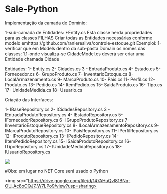 # Sale-Python
Implementação da camada de Domínio:

1-sub-camada de Entidades: *Entity.cs Esta classe herda propriedades para as classes FILHAS Criar todas as Entidades necessárias conforme modelo emhttps://github.com/ranieresilva/controle-estoque.git Exemploi: 1-verificar que em Models dentro da sub-pasta Domain os nomes das classes; 1.1-onde visualiza-se CidadeModel.cs deverá ser criar uma Entidade chamada Cidade

Entidades: 1- Entity.cs 2- Cidades.cs 3 - EntradaProduto.cs 4- Estado.cs 5- Fornecedor.cs 6- GrupoProduto.cs 7- InventarioEstoque.cs 8- LocalArmazenamento.cs 9- MarcaProduto.cs 10- Pais.cs 11- Perfil.cs 12- Produto.cs 13- Pedido.cs 14- ItemPedido.cs 15- SaidaProduto.cs 16- Tipo.cs 17- UnidadeMedida.cs 18- Usuario.cs

Criação das Interfaces:

1- IBaseRepository.cs 2- ICidadesRepository.cs 3 - IEntradaProdutoRepository.cs 4- IEstadoRepository.cs 5- IFornecedorRepository.cs 6- IGrupoProdutoRepository.cs 7- IInventarioEstoqueRepository.cs 8- ILocalArmazenamentoRepository.cs 9- IMarcaProdutoRepository.cs 10- IPaisRepository.cs 11- IPerfilRepository.cs 12- IProdutoRepository.cs 13- IPedidoRepository.cs 14- IItemPedidoRepository.cs 15- ISaidaProdutoRepository.cs 16- ITipoRepository.cs 17- IUnidadeMedidaRepository.cs 18- IUsuarioRepository.cs

<img src="https://hackernoon.com/hn-images/1*YVxaXqiIYskqPauNKZ2OSA.png">

#Obs: em lugar no NET Core será usado o Python

<img src="https://drive.google.com/file/d/147AHuQvl81BNq-OU_Ac8oOQJ7_W7LPo9/view?usp=sharing>

